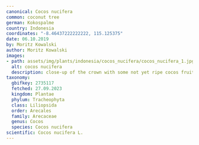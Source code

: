 ```yaml
---
canonical: Cocos nucifera
common: coconut tree
german: Kokospalme
country: Indonesia
coordinates: "-8.46437222222222, 115.125375"
date: 06.10.2019
by: Moritz Kowalski
author: Moritz Kowalski
images:
- path: assets/img/plants/indonesia/cocos_nucifera/cocos_nucifera_1.jpg
  alt: cocos nucifera
  description: close-up of the crown with some not yet ripe cocos fruits
taxonomy:
  gbifkey: 2735117
  fetched: 27.09.2023
  kingdom: Plantae
  phylum: Tracheophyta
  class: Liliopsida
  order: Arecales
  family: Arecaceae
  genus: Cocos
  species: Cocos nucifera
scientific: Cocos nucifera L.
---
```


